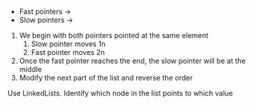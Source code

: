 - Fast pointers → 
- Slow pointers → 

1. We begin with both pointers pointed at the same element
	1. Slow pointer moves 1n
	2. Fast pointer moves 2n
2. Once the fast pointer reaches the end, the slow pointer will be at the middle
3. Modify the next part of the list and reverse the order

Use LinkedLists. Identify which node in the list points to which value